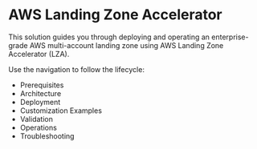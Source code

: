 # AWS Landing Zone Accelerator

This solution guides you through deploying and operating an enterprise-grade AWS multi-account landing zone using AWS Landing Zone Accelerator (LZA).

Use the navigation to follow the lifecycle:

- Prerequisites
- Architecture
- Deployment
- Customization Examples
- Validation
- Operations
- Troubleshooting
